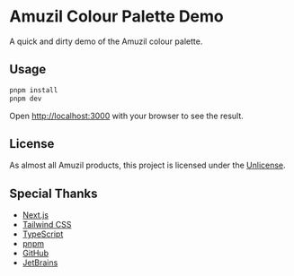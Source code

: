 # Amuzil Colour Palette Demo

A quick and dirty demo of the Amuzil colour palette.

## Usage

```bash
pnpm install
pnpm dev
```

Open [http://localhost:3000](http://localhost:3000) with your browser to see the result.

## License

As almost all Amuzil products, this project is licensed under the [Unlicense](https://unlicense.org/).

## Special Thanks

- [Next.js](https://nextjs.org)
- [Tailwind CSS](https://tailwindcss.com)
- [TypeScript](https://typescriptlang.org)
- [pnpm](https://pnpm.io)
- [GitHub](https://github.com)
- [JetBrains](https://jetbrains.com)
